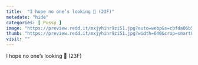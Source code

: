 ```yaml
---
title:  "I hope no one’s looking 🙊 (23F)"
metadate: "hide"
categories: [ Pussy ]
image: "https://preview.redd.it/mxjyhinr9zi51.jpg?auto=webp&s=cbfda06b52c84be7f27309b273880cd13c59310d"
thumb: "https://preview.redd.it/mxjyhinr9zi51.jpg?width=640&crop=smart&auto=webp&s=99d381c74ef09c75266309e6355b377813049872"
visit: ""
---
```

I hope no one’s looking 🙊 (23F)

